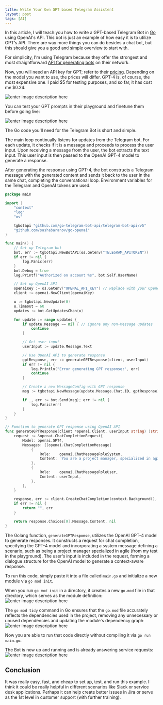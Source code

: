 ```yaml
---
title: Write Your Own GPT based Telegram Assistent
layout: post
tags: [AI]
---
```


In this article, I will teach you how to write a GPT-based Telegram Bot in [Go](https://go.dev/) using OpenAI's API.
This bot is just an example of how easy it is to utilize GPT's API. There are way more things you can do besides a chat bot, but this should give you a good and simple overview to start with.

<!-- more -->

For simplicity, I'm using Telegram because they offer the strongest and most straightforward [API for generating bots](https://core.telegram.org/bots#how-do-i-create-a-bot) on their network.

Now, you will need an API key for GPT; refer to their [pricing](https://openai.com/pricing). Depending on the model you want to use, the prices will differ. GPT-4 is, of course, the most expensive one. I paid $5 for testing purposes, and so far, it has cost me $0.24.

![enter image description here](https://i.imgur.com/Yd8yFbd.png)

You can test your GPT prompts in their playground and finetune them before going live:

![enter image description here](https://i.imgur.com/hnH2npy.png)

The Go code you'll need for the Telegram Bot is short and simple.

The main loop continually listens for updates from the Telegram bot. For each update, it checks if it is a message and proceeds to process the user input.
Upon receiving a message from the user, the bot extracts the text input. This user input is then passed to the OpenAI GPT-4 model to generate a response.

After generating the response using GPT-4, the bot constructs a Telegram message with the generated content and sends it back to the user in the same chat, completing the conversational loop.
Environment variables for the Telegram and OpenAI tokens are used.


````go
package main

import (
	"context"
	"log"
	"os"

	tgbotapi "github.com/go-telegram-bot-api/telegram-bot-api/v5"
	"github.com/sashabaranov/go-openai"
)

func main() {
	// Set up Telegram bot
	bot, err := tgbotapi.NewBotAPI(os.Getenv("TELEGRAM_APITOKEN"))
	if err != nil {
		log.Panic(err)
	}
	bot.Debug = true
	log.Printf("Authorized on account %s", bot.Self.UserName)

	// Set up OpenAI API
	openaiKey := os.Getenv("OPENAI_API_KEY") // Replace with your OpenAI API key
	client := openai.NewClient(openaiKey)

	u := tgbotapi.NewUpdate(0)
	u.Timeout = 60
	updates := bot.GetUpdatesChan(u)

	for update := range updates {
		if update.Message == nil { // ignore any non-Message updates
			continue
		}

		// Get user input
		userInput := update.Message.Text

		// Use OpenAI API to generate response
		gptResponse, err := generateGPTResponse(client, userInput)
		if err != nil {
			log.Println("Error generating GPT response:", err)
			continue
		}

		// Create a new MessageConfig with GPT response
		msg := tgbotapi.NewMessage(update.Message.Chat.ID, gptResponse)

		if _, err := bot.Send(msg); err != nil {
			log.Panic(err)
		}
	}
}

// Function to generate GPT response using OpenAI API
func generateGPTResponse(client *openai.Client, userInput string) (string, error) {
	request := &openai.ChatCompletionRequest{
		Model: openai.GPT4,
		Messages: []openai.ChatCompletionMessage{
			{
				Role:    openai.ChatMessageRoleSystem,
				Content: `You are a project manager, specialized in agile.`,
			},
			{
				Role:    openai.ChatMessageRoleUser,
				Content: userInput,
			},
		},
	}

	response, err := client.CreateChatCompletion(context.Background(), *request)
	if err != nil {
		return "", err
	}

	return response.Choices[0].Message.Content, nil
}
````

The Golang function, `generateGPTResponse`, utilizes the OpenAI GPT-4 model to generate responses. It constructs a request for chat completion, specifying the GPT-4 model and incorporating a system message defining a scenario, such as being a project manager specialized in agile (from my test in the playground). The user's input is included in the request, forming a dialogue structure for the OpenAI model to generate a context-aware response.

To run this code, simply paste it into a file called `main.go` and initialize a new module via `go mod init`.


When you run `go mod init` in a directory, it creates a new `go.mod` file in that directory, which serves as the module definition:
![enter image description here](https://i.imgur.com/Yq0d07j.png)

The `go mod tidy` command in Go ensures that the `go.mod` file accurately reflects the dependencies used in the project, removing any unnecessary or unused dependencies and updating the module's dependency graph:
![enter image description here](https://i.imgur.com/dHAO8MB.png)

Now you are able to run that code directly without compiling it via `go run main.go`.

The Bot is now up and running and is already answering service requests:
![enter image description here](https://i.imgur.com/r1wIOIZ.png)

## Conclusion

It was really easy, fast, and cheap to set up, test, and run this example. I think it could be really helpful in different scenarios like Slack or service desk applications. Perhaps it can help create better issues in Jira or serve as the 1st level in customer support (with further training).
